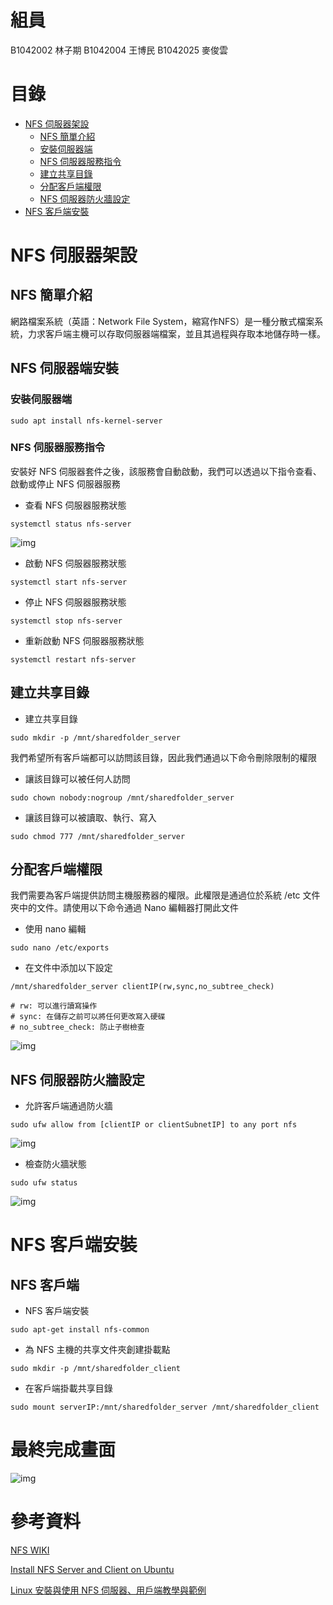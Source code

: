 # 組員
B1042002 林子期
B1042004 王博民
B1042025 麥俊雲
# 目錄
- [NFS 伺服器架設](#nfs-伺服器架設)
  - [NFS 簡單介紹](#nfs-簡單介紹)
  - [安裝伺服器端](#安裝伺服器端)
  - [NFS 伺服器服務指令](#nfs-伺服器服務指令)
  - [建立共享目錄](#建立共享目錄)
  - [分配客戶端權限](#分配客戶端權限)
  - [NFS 伺服器防火牆設定](#nfs-伺服器防火牆設定)
- [NFS 客戶端安裝](#nfs-客戶端安裝)
# NFS 伺服器架設
## NFS 簡單介紹
網路檔案系統（英語：Network File System，縮寫作NFS）是一種分散式檔案系統，力求客戶端主機可以存取伺服器端檔案，並且其過程與存取本地儲存時一樣。
## NFS 伺服器端安裝
### 安裝伺服器端
```
sudo apt install nfs-kernel-server
```
### NFS 伺服器服務指令
安裝好 NFS 伺服器套件之後，該服務會自動啟動，我們可以透過以下指令查看、啟動或停止 NFS 伺服器服務
- 查看 NFS 伺服器服務狀態
```
systemctl status nfs-server
```
![img](https://github.com/MaiMike666/NFS-server-and-client/blob/main/img/nfs_sever_status.png)
- 啟動 NFS 伺服器服務狀態
```
systemctl start nfs-server
```
- 停止 NFS 伺服器服務狀態
```
systemctl stop nfs-server
```
- 重新啟動 NFS 伺服器服務狀態
```
systemctl restart nfs-server
```
## 建立共享目錄
- 建立共享目錄
```
sudo mkdir -p /mnt/sharedfolder_server
```
我們希望所有客戶端都可以訪問該目錄，因此我們通過以下命令刪除限制的權限
- 讓該目錄可以被任何人訪問
```
sudo chown nobody:nogroup /mnt/sharedfolder_server
```
- 讓該目錄可以被讀取、執行、寫入
```
sudo chmod 777 /mnt/sharedfolder_server
```
## 分配客戶端權限
我們需要為客戶端提供訪問主機服務器的權限。此權限是通過位於系統 /etc 文件夾中的文件。請使用以下命令通過 Nano 編輯器打開此文件
- 使用 nano 編輯
```
sudo nano /etc/exports
```
- 在文件中添加以下設定
```
/mnt/sharedfolder_server clientIP(rw,sync,no_subtree_check)
```
```
# rw: 可以進行讀寫操作
# sync: 在儲存之前可以將任何更改寫入硬碟
# no_subtree_check: 防止子樹檢查
```
![img](https://github.com/MaiMike666/NFS-server-and-client/blob/main/img/nfs_etc.png)
## NFS 伺服器防火牆設定
- 允許客戶端通過防火牆
```
sudo ufw allow from [clientIP or clientSubnetIP] to any port nfs
```
![img](https://github.com/MaiMike666/NFS-server-and-client/blob/main/img/nfs_ufw.png)
- 檢查防火牆狀態
```
sudo ufw status
```
![img](https://github.com/MaiMike666/NFS-server-and-client/blob/main/img/nfs_ufw_status.png)
# NFS 客戶端安裝
## NFS 客戶端
- NFS 客戶端安裝
```
sudo apt-get install nfs-common
```
- 為 NFS 主機的共享文件夾創建掛載點
```
sudo mkdir -p /mnt/sharedfolder_client
```
- 在客戶端掛載共享目錄
```
sudo mount serverIP:/mnt/sharedfolder_server /mnt/sharedfolder_client
```
# 最終完成畫面
![img](https://github.com/MaiMike666/NFS-server-and-client/blob/main/img/nfs_f.png)
# 參考資料
[NFS WIKI](https://zh.wikipedia.org/zh-tw/%E7%BD%91%E7%BB%9C%E6%96%87%E4%BB%B6%E7%B3%BB%E7%BB%9F)

[Install NFS Server and Client on Ubuntu](https://vitux.com/install-nfs-server-and-client-on-ubuntu/)

[Linux 安裝與使用 NFS 伺服器、用戶端教學與範例](https://officeguide.cc/linux-nfs-server-client-installation-configuration-tutorial-examples/)
